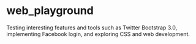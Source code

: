 web_playground
==============

Testing interesting features and tools such as Twitter Bootstrap 3.0, implementing Facebook login, and exploring CSS and web development.
